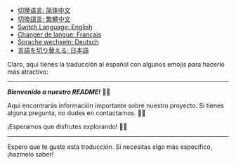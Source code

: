 - [切换语言: 简体中文](/README.md)
- [切換語言: 繁體中文](/README/README_繁体中文.md)
- [Switch Language: English](/README/README_English.md)
- [Changer de langue: Français](/README/README_Français.md)
- [Sprache wechseln: Deutsch](/README/README_Deutsch.md)
- [言語を切り替える: 日本語](/README/README_日本語.md)

Claro, aquí tienes la traducción al español con algunos emojis para hacerlo más atractivo:

---

***Bienvenido a nuestro README!*** 📖✨

Aquí encontrarás información importante sobre nuestro proyecto. Si tienes alguna pregunta, no dudes en contactarnos. 💬😊

¡Esperamos que disfrutes explorando! 🚀🌟

--- 

Espero que te guste esta traducción. Si necesitas algo más específico, ¡hazmelo saber!